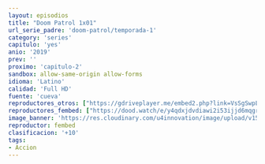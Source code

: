 ```yaml
---
layout: episodios
title: "Doom Patrol 1x01"
url_serie_padre: 'doom-patrol/temporada-1'
category: 'series'
capitulo: 'yes'
anio: '2019'
prev: ''
proximo: 'capitulo-2'
sandbox: allow-same-origin allow-forms
idioma: 'Latino'
calidad: 'Full HD'
fuente: 'cueva'
reproductores_otros: ["https://gdriveplayer.me/embed2.php?link=VsSgSwpLzY9OKC2Rkbh30gsArZVBwboVAHwJaQie4jaZDMfoWjst8V2HE1kJehvWIV6aurp0yyq9wJkrRYgfx%252BoKDocR6pBde8sya%252Fwmp8%252BmuNLG4tmcV%252BwLLjqg%252FWR%252F1SOGGtb3%252Fn%252B1Dh2ylrnrcCSbrr8vsTvVRvTkxDW79xTKFGaGxhmIMe3DmH3cewnzNkDNHmjAHyq%252Fj4ClqFSXsy","Latino","https://mstream.press/85qegdrwf006","Latino","https://embed.mystream.to/oysbex9zf7qk","Latino"]
reproductores_fembed: ["https://dood.watch/e/y4qdxjdvdiawi2i53ijjd6mqgr2f0re","Latino","https://feurl.com/v/myw52i583xydyq0","Latino","https://feurl.com/v/2xk87i2p0e6lrj7","Latino"]
image_banner: 'https://res.cloudinary.com/u4innovation/image/upload/v1564118443/doom-patrol-banner-min_fds0b1.jpg'
reproductor: fembed
clasificacion: '+10'
tags:
- Accion
---
```












